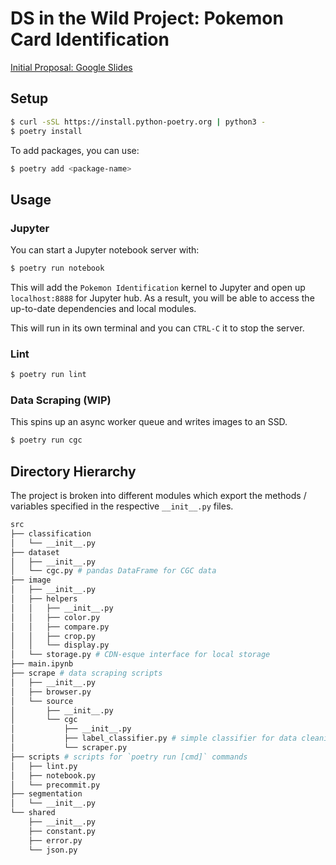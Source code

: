 # DS in the Wild Project: Pokemon Card Identification

[Initial Proposal: Google Slides](https://docs.google.com/presentation/d/1t7WQ5hytdsKvZk0Yyzdm0pFz0CW3NU4ZImZ9vTHxLuE/edit?usp=sharing)

## Setup

```sh
$ curl -sSL https://install.python-poetry.org | python3 -
$ poetry install
```

To add packages, you can use:

```sh
$ poetry add <package-name>
```

## Usage

### Jupyter

You can start a Jupyter notebook server with:

```sh
$ poetry run notebook
```

This will add the `Pokemon Identification` kernel to Jupyter and open up `localhost:8888` for Jupyter hub. As a result, you will be able to access the up-to-date dependencies and local modules.

This will run in its own terminal and you can `CTRL-C` it to stop the server.

### Lint

```sh
$ poetry run lint
```

### Data Scraping (WIP)

This spins up an async worker queue and writes images to an SSD.

```sh
$ poetry run cgc
```

## Directory Hierarchy

The project is broken into different modules which export the methods / variables specified in the respective `__init__.py` files.

```sh
src
├── classification
│   └── __init__.py
├── dataset
│   ├── __init__.py
│   └── cgc.py # pandas DataFrame for CGC data
├── image
│   ├── __init__.py
│   ├── helpers
│   │   ├── __init__.py
│   │   ├── color.py
│   │   ├── compare.py
│   │   ├── crop.py
│   │   └── display.py
│   └── storage.py # CDN-esque interface for local storage
├── main.ipynb
├── scrape # data scraping scripts
│   ├── __init__.py
│   ├── browser.py
│   └── source
│       ├── __init__.py
│       └── cgc
│           ├── __init__.py
│           ├── label_classifier.py # simple classifier for data cleaning
│           └── scraper.py
├── scripts # scripts for `poetry run [cmd]` commands
│   ├── lint.py
│   ├── notebook.py
│   └── precommit.py
├── segmentation
│   └── __init__.py
└── shared
    ├── __init__.py
    ├── constant.py
    ├── error.py
    └── json.py
```
